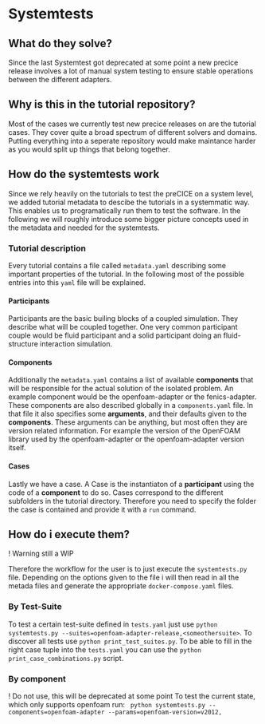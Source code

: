 # Systemtests
## What do they solve?
Since the last Systemtest got deprecated at some point a new precice release involves a lot of manual system testing to ensure stable operations between the different adapters. 

## Why is this in the tutorial repository?
Most of the cases we currently test new precice releases on are the tutorial cases. They cover quite a broad spectrum of different solvers and domains. Putting everything into a seperate repository would make maintance harder as you would split up things that belong together. 

## How do the systemtests work
Since we rely heavily on the tutorials to test the preCICE on a system level, we added tutorial metadata to descibe the tutorials in a systemmatic way. This enables us to programatically run them to test the software. 
In the following we will roughly introduce some bigger picture concepts used in the metadata and needed for the systemtests. 

### Tutorial description
Every tutorial contains a file called `metadata.yaml` describing some important properties of the tutorial. In the following most of the possible entries into this `yaml` file will be explained.
#### Participants
Participants are the basic builing blocks of a coupled simulation. They describe what will be coupled together. One very common participant couple would be fluid participant and a solid participant doing an fluid-structure interaction simulation.
#### Components
Additionally the `metadata.yaml` contains a list of available **components** that will be responsible for the actual solution of the isolated problem. An example component would be the openfoam-adapter or the fenics-adapter. These components are also described globally in a `components.yaml` file. In that file it also specifies some **arguments**, and their defaults given to the **components**. These arguments can be anything, but most often they are version related information. For example the version of the OpenFOAM library used by the openfoam-adapter or the openfoam-adapter version itself. 
#### Cases
Lastly we have a case. A Case is the instantiaton of a **participant** using the code of a **component** to do so. Cases correspond to the different subfolders in the tutorial directory. Therefore you need to specify the folder the case is contained and provide it with a `run` command. 


## How do i execute them?
! Warning still a WIP

Therefore the workflow for the user is to just execute the `systemtests.py` file. Depending on the options given to the file i will then read in all the metada files and generate the appropriate `docker-compose.yaml` files. 

### By Test-Suite
To test a certain test-suite defined in `tests.yaml` just use `python systemtests.py --suites=openfoam-adapter-release,<someothersuite>`. 
To discover all tests use `python print_test_suites.py`. 
To be able to fill in the right case tuple into the `tests.yaml` you can use the `python print_case_combinations.py` script. 


### By component
! Do not use, this will be deprecated at some point
To test the current state, which only supports openfoam run:
` python systemtests.py --components=openfoam-adapter --params=openfoam-version=v2012,`

